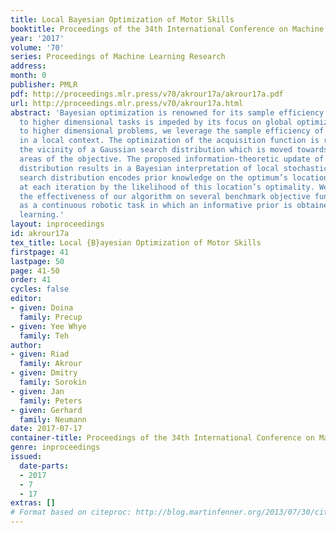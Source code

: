 ```yaml
---
title: Local Bayesian Optimization of Motor Skills
booktitle: Proceedings of the 34th International Conference on Machine Learning
year: '2017'
volume: '70'
series: Proceedings of Machine Learning Research
address: 
month: 0
publisher: PMLR
pdf: http://proceedings.mlr.press/v70/akrour17a/akrour17a.pdf
url: http://proceedings.mlr.press/v70/akrour17a.html
abstract: 'Bayesian optimization is renowned for its sample efficiency but its application
  to higher dimensional tasks is impeded by its focus on global optimization. To scale
  to higher dimensional problems, we leverage the sample efficiency of Bayesian optimization
  in a local context. The optimization of the acquisition function is restricted to
  the vicinity of a Gaussian search distribution which is moved towards high value
  areas of the objective. The proposed information-theoretic update of the search
  distribution results in a Bayesian interpretation of local stochastic search: the
  search distribution encodes prior knowledge on the optimum’s location and is weighted
  at each iteration by the likelihood of this location’s optimality. We demonstrate
  the effectiveness of our algorithm on several benchmark objective functions as well
  as a continuous robotic task in which an informative prior is obtained by imitation
  learning.'
layout: inproceedings
id: akrour17a
tex_title: Local {B}ayesian Optimization of Motor Skills
firstpage: 41
lastpage: 50
page: 41-50
order: 41
cycles: false
editor:
- given: Doina
  family: Precup
- given: Yee Whye
  family: Teh
author:
- given: Riad
  family: Akrour
- given: Dmitry
  family: Sorokin
- given: Jan
  family: Peters
- given: Gerhard
  family: Neumann
date: 2017-07-17
container-title: Proceedings of the 34th International Conference on Machine Learning
genre: inproceedings
issued:
  date-parts:
  - 2017
  - 7
  - 17
extras: []
# Format based on citeproc: http://blog.martinfenner.org/2013/07/30/citeproc-yaml-for-bibliographies/
---
```

